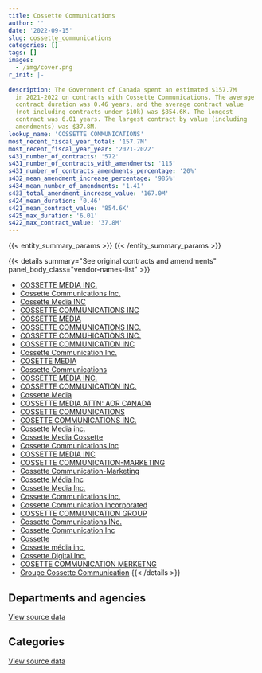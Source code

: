 ```yaml
---
title: Cossette Communications
author: ''
date: '2022-09-15'
slug: cossette_communications
categories: []
tags: []
images:
  - /img/cover.png
r_init: |-
  
description: The Government of Canada spent an estimated $157.7M
  in 2021-2022 on contracts with Cossette Communications. The average
  contract duration was 0.46 years, and the average contract value
  (not including contracts under $10k) was $854.6K. The longest
  contract was 6.01 years. The largest contract by value (including
  amendments) was $37.8M.
lookup_name: 'COSSETTE COMMUNICATIONS'
most_recent_fiscal_year_total: '157.7M'
most_recent_fiscal_year_year: '2021-2022'
s431_number_of_contracts: '572'
s431_number_of_contracts_with_amendments: '115'
s431_number_of_contracts_amendments_percentage: '20%'
s432_mean_amendment_increase_percentage: '985%'
s434_mean_number_of_amendments: '1.41'
s433_total_amendment_increase_value: '167.0M'
s424_mean_duration: '0.46'
s421_mean_contract_value: '854.6K'
s425_max_duration: '6.01'
s422_max_contract_value: '37.8M'
---
```


<script src="/rmarkdown-libs/htmlwidgets/htmlwidgets.js"></script>
<link href="/rmarkdown-libs/datatables-css/datatables-crosstalk.css" rel="stylesheet" />
<script src="/rmarkdown-libs/datatables-binding/datatables.js"></script>
<script src="/rmarkdown-libs/jquery/jquery-3.6.0.min.js"></script>
<link href="/rmarkdown-libs/dt-core-bootstrap/css/dataTables.bootstrap.min.css" rel="stylesheet" />
<link href="/rmarkdown-libs/dt-core-bootstrap/css/dataTables.bootstrap.extra.css" rel="stylesheet" />
<script src="/rmarkdown-libs/dt-core-bootstrap/js/jquery.dataTables.min.js"></script>
<script src="/rmarkdown-libs/dt-core-bootstrap/js/dataTables.bootstrap.min.js"></script>
<link href="/rmarkdown-libs/crosstalk/css/crosstalk.min.css" rel="stylesheet" />
<script src="/rmarkdown-libs/crosstalk/js/crosstalk.min.js"></script>
<script src="/rmarkdown-libs/htmlwidgets/htmlwidgets.js"></script>
<link href="/rmarkdown-libs/datatables-css/datatables-crosstalk.css" rel="stylesheet" />
<script src="/rmarkdown-libs/datatables-binding/datatables.js"></script>
<script src="/rmarkdown-libs/jquery/jquery-3.6.0.min.js"></script>
<link href="/rmarkdown-libs/dt-core-bootstrap/css/dataTables.bootstrap.min.css" rel="stylesheet" />
<link href="/rmarkdown-libs/dt-core-bootstrap/css/dataTables.bootstrap.extra.css" rel="stylesheet" />
<script src="/rmarkdown-libs/dt-core-bootstrap/js/jquery.dataTables.min.js"></script>
<script src="/rmarkdown-libs/dt-core-bootstrap/js/dataTables.bootstrap.min.js"></script>
<link href="/rmarkdown-libs/crosstalk/css/crosstalk.min.css" rel="stylesheet" />
<script src="/rmarkdown-libs/crosstalk/js/crosstalk.min.js"></script>

{{< entity_summary_params >}}
{{< /entity_summary_params >}}

{{< details summary="See original contracts and amendments" panel_body_class="vendor-names-list" >}}
- [COSSETTE MEDIA INC.](https://search.open.canada.ca/en/ct/?sort=contract_value_f%20desc&page=1&search_text=%22COSSETTE%20MEDIA%20INC.%22)
- [Cossette Communications Inc.](https://search.open.canada.ca/en/ct/?sort=contract_value_f%20desc&page=1&search_text=%22Cossette%20Communications%20Inc.%22)
- [Cossette Media INC](https://search.open.canada.ca/en/ct/?sort=contract_value_f%20desc&page=1&search_text=%22Cossette%20Media%20INC%22)
- [COSSETTE COMMUNICATIONS INC](https://search.open.canada.ca/en/ct/?sort=contract_value_f%20desc&page=1&search_text=%22COSSETTE%20COMMUNICATIONS%20INC%22)
- [COSSETTE MEDIA](https://search.open.canada.ca/en/ct/?sort=contract_value_f%20desc&page=1&search_text=%22COSSETTE%20MEDIA%22)
- [COSSETTE COMMUNICATIONS INC.](https://search.open.canada.ca/en/ct/?sort=contract_value_f%20desc&page=1&search_text=%22COSSETTE%20COMMUNICATIONS%20INC.%22)
- [COSSETTE COMMUHICATIONS INC.](https://search.open.canada.ca/en/ct/?sort=contract_value_f%20desc&page=1&search_text=%22COSSETTE%20COMMUHICATIONS%20INC.%22)
- [COSSETTE COMMUNICATION INC](https://search.open.canada.ca/en/ct/?sort=contract_value_f%20desc&page=1&search_text=%22COSSETTE%20COMMUNICATION%20INC%22)
- [Cossette Communication Inc.](https://search.open.canada.ca/en/ct/?sort=contract_value_f%20desc&page=1&search_text=%22Cossette%20Communication%20Inc.%22)
- [COSETTE MEDIA](https://search.open.canada.ca/en/ct/?sort=contract_value_f%20desc&page=1&search_text=%22COSETTE%20MEDIA%22)
- [Cossette Communications](https://search.open.canada.ca/en/ct/?sort=contract_value_f%20desc&page=1&search_text=%22Cossette%20Communications%22)
- [COSSETTE MÉDIA INC.](https://search.open.canada.ca/en/ct/?sort=contract_value_f%20desc&page=1&search_text=%22COSSETTE%20M%c3%89DIA%20INC.%22)
- [COSSETTE COMMUNICATION INC.](https://search.open.canada.ca/en/ct/?sort=contract_value_f%20desc&page=1&search_text=%22COSSETTE%20COMMUNICATION%20INC.%22)
- [Cossette Media](https://search.open.canada.ca/en/ct/?sort=contract_value_f%20desc&page=1&search_text=%22Cossette%20Media%22)
- [COSSETTE MEDIA ATTN: AOR CANADA](https://search.open.canada.ca/en/ct/?sort=contract_value_f%20desc&page=1&search_text=%22COSSETTE%20MEDIA%20ATTN%3a%20AOR%20CANADA%22)
- [COSSETTE COMMUNICATIONS](https://search.open.canada.ca/en/ct/?sort=contract_value_f%20desc&page=1&search_text=%22COSSETTE%20COMMUNICATIONS%22)
- [COSETTE COMMUNICATIONS INC.](https://search.open.canada.ca/en/ct/?sort=contract_value_f%20desc&page=1&search_text=%22COSETTE%20COMMUNICATIONS%20INC.%22)
- [Cossette Media inc.](https://search.open.canada.ca/en/ct/?sort=contract_value_f%20desc&page=1&search_text=%22Cossette%20Media%20inc.%22)
- [Cossette Media Cossette](https://search.open.canada.ca/en/ct/?sort=contract_value_f%20desc&page=1&search_text=%22Cossette%20Media%20Cossette%22)
- [Cossette Communications Inc](https://search.open.canada.ca/en/ct/?sort=contract_value_f%20desc&page=1&search_text=%22Cossette%20Communications%20Inc%22)
- [COSSETTE MEDIA INC](https://search.open.canada.ca/en/ct/?sort=contract_value_f%20desc&page=1&search_text=%22COSSETTE%20MEDIA%20INC%22)
- [COSSETTE COMMUNICATION-MARKETING](https://search.open.canada.ca/en/ct/?sort=contract_value_f%20desc&page=1&search_text=%22COSSETTE%20COMMUNICATION-MARKETING%22)
- [Cossette Communication-Marketing](https://search.open.canada.ca/en/ct/?sort=contract_value_f%20desc&page=1&search_text=%22Cossette%20Communication-Marketing%22)
- [Cossette Média Inc](https://search.open.canada.ca/en/ct/?sort=contract_value_f%20desc&page=1&search_text=%22Cossette%20M%c3%a9dia%20Inc%22)
- [Cossette Media Inc.](https://search.open.canada.ca/en/ct/?sort=contract_value_f%20desc&page=1&search_text=%22Cossette%20Media%20Inc.%22)
- [Cossette Communications inc.](https://search.open.canada.ca/en/ct/?sort=contract_value_f%20desc&page=1&search_text=%22Cossette%20Communications%20inc.%22)
- [Cossette Communication Incorporated](https://search.open.canada.ca/en/ct/?sort=contract_value_f%20desc&page=1&search_text=%22Cossette%20Communication%20Incorporated%22)
- [COSSETTE COMMUNICATION GROUP](https://search.open.canada.ca/en/ct/?sort=contract_value_f%20desc&page=1&search_text=%22COSSETTE%20COMMUNICATION%20GROUP%22)
- [Cossette Communications INc.](https://search.open.canada.ca/en/ct/?sort=contract_value_f%20desc&page=1&search_text=%22Cossette%20Communications%20INc.%22)
- [Cossette Communication Inc](https://search.open.canada.ca/en/ct/?sort=contract_value_f%20desc&page=1&search_text=%22Cossette%20Communication%20Inc%22)
- [Cossette](https://search.open.canada.ca/en/ct/?sort=contract_value_f%20desc&page=1&search_text=%22Cossette%22)
- [Cossette média inc.](https://search.open.canada.ca/en/ct/?sort=contract_value_f%20desc&page=1&search_text=%22Cossette%20m%c3%a9dia%20inc.%22)
- [Cossette Digital Inc.](https://search.open.canada.ca/en/ct/?sort=contract_value_f%20desc&page=1&search_text=%22Cossette%20Digital%20Inc.%22)
- [COSETTE COMMUNICATION MERKETNG](https://search.open.canada.ca/en/ct/?sort=contract_value_f%20desc&page=1&search_text=%22COSETTE%20COMMUNICATION%20MERKETNG%22)
- [Groupe Cossette Communication](https://search.open.canada.ca/en/ct/?sort=contract_value_f%20desc&page=1&search_text=%22Groupe%20Cossette%20Communication%22)
{{< /details >}}

## Departments and agencies

<div id="htmlwidget-1" style="width:100%;height:auto;" class="datatables html-widget"></div>
<script type="application/json" data-for="htmlwidget-1">{"x":{"style":"bootstrap","filter":"none","vertical":false,"data":[["<a href=\"/departments/aafc-aac/\">Agriculture and Agri-Food Canada<\/a>","<a href=\"/departments/aandc-aadnc/\">Crown-Indigenous Relations and Northern Affairs Canada<\/a>","<a href=\"/departments/ccohs-cchst/\">Canadian Centre for Occupational Health and Safety<\/a>","<a href=\"/departments/cfia-acia/\">Canadian Food Inspection Agency<\/a>","<a href=\"/departments/cgc-ccg/\">Canadian Grain Commission<\/a>","<a href=\"/departments/cic/\">Immigration, Refugees and Citizenship Canada<\/a>","<a href=\"/departments/cra-arc/\">Canada Revenue Agency<\/a>","<a href=\"/departments/crtc/\">Canadian Radio-television and Telecommunications Commission<\/a>","<a href=\"/departments/cta-otc/\">Canadian Transportation Agency<\/a>","<a href=\"/departments/dfatd-maecd/\">Global Affairs Canada<\/a>","<a href=\"/departments/dfo-mpo/\">Fisheries and Oceans Canada<\/a>","<a href=\"/departments/dnd-mdn/\">National Defence<\/a>","<a href=\"/departments/ec/\">Environment and Climate Change Canada<\/a>","<a href=\"/departments/elections/\">Elections Canada<\/a>","<a href=\"/departments/esdc-edsc/\">Employment and Social Development Canada<\/a>","<a href=\"/departments/fcac-acfc/\">Financial Consumer Agency of Canada<\/a>","<a href=\"/departments/fin/\">Department of Finance Canada<\/a>","<a href=\"/departments/hc-sc/\">Health Canada<\/a>","<a href=\"/departments/ic/\">Innovation, Science and Economic Development Canada<\/a>","<a href=\"/departments/isc-sac/\">Indigenous Services Canada<\/a>","<a href=\"/departments/nbc-ccbn/\">The National Battlefields Commission<\/a>","<a href=\"/departments/nrcan-rncan/\">Natural Resources Canada<\/a>","<a href=\"/departments/osgg-bsgg/\">Office of the Secretary to the Governor General<\/a>","<a href=\"/departments/pc/\">Parks Canada<\/a>","<a href=\"/departments/pch/\">Canadian Heritage<\/a>","<a href=\"/departments/pco-bcp/\">Privy Council Office<\/a>","<a href=\"/departments/ps-sp/\">Public Safety Canada<\/a>","<a href=\"/departments/pwgsc-tpsgc/\">Public Services and Procurement Canada<\/a>","<a href=\"/departments/ssc-spc/\">Shared Services Canada<\/a>","<a href=\"/departments/statcan/\">Statistics Canada<\/a>","<a href=\"/departments/tc/\">Transport Canada<\/a>","<a href=\"/departments/vac-acc/\">Veterans Affairs Canada<\/a>"],[138606.34,473033.82,null,96390.31,null,2550378,5370559.59,19119.6,193382.55,81057.33,128051.46,1008678.17,1386585.59,6289137.75,5981779.8,608613.25,null,13861178.8,1552941.78,473033.82,null,122782.19,null,2928471.66,73095.36,16272,2767204.79,2483781.41,85668.2,null,292611.25,3055631.72],[193809.92,null,null,262702.4,null,2336412.46,2162021.54,19594.2,null,1695990.59,null,null,1331883.22,6306368.26,4667229.29,926925.99,null,23433113.55,1178499.6,null,null,240640.46,null,2733970.28,64830.95,null,null,2824175.26,null,30633.17,159287.6,5060836.35],[196154.29,null,113000,927899.5,132888,2497855.59,8198177.3,null,null,2906189.31,null,null,952025,null,2835028.01,1808000,23224615.98,81303378.19,836200,1026730.09,null,null,29380,null,134922,null,2552453.13,403120.17,null,null,282750.59,4836400],[111870,null,44409,1518708.7,113000,1108701.76,7613756.8,null,null,5444400.39,null,null,5927088.1,null,6724060.75,247811.01,10057000,74005669.58,4139678.59,860275.25,15269.91,null,null,1151264.58,null,null,7468386.87,515450.14,null,26604483,110853,3898500]],"container":"<table class=\"table table-striped table-hover row-border order-column display\">\n  <thead>\n    <tr>\n      <th>Department<\/th>\n      <th>2018-2019<\/th>\n      <th>2019-2020<\/th>\n      <th>2020-2021<\/th>\n      <th>2021-2022<\/th>\n    <\/tr>\n  <\/thead>\n<\/table>","options":{"order":[[4,"desc"]],"pageLength":10,"autoWidth":true,"columnDefs":[{"targets":1,"render":"function(data, type, row, meta) {\n    return type !== 'display' ? data : DTWidget.formatCurrency(data, \"$\", 2, 3, \",\", \".\", true, null);\n  }"},{"targets":2,"render":"function(data, type, row, meta) {\n    return type !== 'display' ? data : DTWidget.formatCurrency(data, \"$\", 2, 3, \",\", \".\", true, null);\n  }"},{"targets":3,"render":"function(data, type, row, meta) {\n    return type !== 'display' ? data : DTWidget.formatCurrency(data, \"$\", 2, 3, \",\", \".\", true, null);\n  }"},{"targets":4,"render":"function(data, type, row, meta) {\n    return type !== 'display' ? data : DTWidget.formatCurrency(data, \"$\", 2, 3, \",\", \".\", true, null);\n  }"},{"width":"16%","targets":[1,2,3,4]},{"className":"dt-right","targets":[1,2,3,4]}],"orderClasses":false}},"evals":["options.columnDefs.0.render","options.columnDefs.1.render","options.columnDefs.2.render","options.columnDefs.3.render"],"jsHooks":[]}</script>
<p class="text-right">
<a href="https://github.com/GoC-Spending/contracts-data/tree/main/data/out/vendors/cossette_communications/summary_by_fiscal_year_by_department.csv" class="source-data-link btn btn-link">View source data</a>
</p>

## Categories

<div id="htmlwidget-2" style="width:100%;height:auto;" class="datatables html-widget"></div>
<script type="application/json" data-for="htmlwidget-2">{"x":{"style":"bootstrap","filter":"none","vertical":false,"data":[["<a href=\"/categories/professional_services/\">Professional services<\/a>","<a href=\"/categories/information_technology/\">Information technology<\/a>","<a href=\"/categories/human_capital/\">Human capital<\/a>"],[51871321.01,166725.53,null],[53878361.15,1750563.94,null],[129726094.7,5458642.44,12430],[144767850.16,12912787.26,null]],"container":"<table class=\"table table-striped table-hover row-border order-column display\">\n  <thead>\n    <tr>\n      <th>Category<\/th>\n      <th>2018-2019<\/th>\n      <th>2019-2020<\/th>\n      <th>2020-2021<\/th>\n      <th>2021-2022<\/th>\n    <\/tr>\n  <\/thead>\n<\/table>","options":{"order":[[4,"desc"]],"dom":"t","pageLength":30,"autoWidth":true,"columnDefs":[{"targets":1,"render":"function(data, type, row, meta) {\n    return type !== 'display' ? data : DTWidget.formatCurrency(data, \"$\", 2, 3, \",\", \".\", true, null);\n  }"},{"targets":2,"render":"function(data, type, row, meta) {\n    return type !== 'display' ? data : DTWidget.formatCurrency(data, \"$\", 2, 3, \",\", \".\", true, null);\n  }"},{"targets":3,"render":"function(data, type, row, meta) {\n    return type !== 'display' ? data : DTWidget.formatCurrency(data, \"$\", 2, 3, \",\", \".\", true, null);\n  }"},{"targets":4,"render":"function(data, type, row, meta) {\n    return type !== 'display' ? data : DTWidget.formatCurrency(data, \"$\", 2, 3, \",\", \".\", true, null);\n  }"},{"width":"16%","targets":[1,2,3,4]},{"className":"dt-right","targets":[1,2,3,4]}],"orderClasses":false,"lengthMenu":[10,25,30,50,100]}},"evals":["options.columnDefs.0.render","options.columnDefs.1.render","options.columnDefs.2.render","options.columnDefs.3.render"],"jsHooks":[]}</script>
<p class="text-right">
<a href="https://github.com/GoC-Spending/contracts-data/tree/main/data/out/vendors/cossette_communications/summary_by_fiscal_year_by_category.csv" class="source-data-link btn btn-link">View source data</a>
</p>
